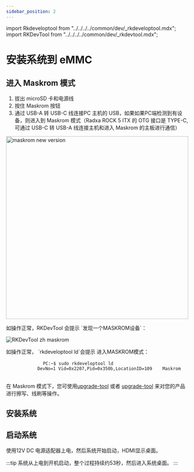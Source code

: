 ```yaml
---
sidebar_position: 2
---
```


import Rkdeveloptool from "../../../../common/dev/\_rkdeveloptool.mdx";
import RKDevTool from "../../../../common/dev/\_rkdevtool.mdx";

# 安装系统到 eMMC

## 进入 Maskrom 模式

<ol>
    <li>拔出 microSD 卡和电源线</li>
    <li>按住 Maskrom 按钮</li>
    <li>通过 USB-A 转 USB-C 线连接PC 主机的 USB，如果如果PC端检测到有设备，则进入到 Maskrom 模式（Radxa ROCK 5 ITX 的 OTG 接口是 TYPE-C,可通过 USB-C 转 USB-A 线连接主机和进入 Maskrom 的主板进行通信）</li>
</ol>

<img src="/img/rock5itx/rock5itx-maskrom-new.webp" alt="maskrom new version" width="500" />

<Tabs groupId="platform" queryString="platform">
    <TabItem value="Windows">
        <p>如操作正常，RKDevTool 会提示 `发现一个MASKROM设备`：</p>
        <img src="/img/configuration/rkdevtool-zh-maskrom.webp" alt="RKDevTool zh maskrom" />
    </TabItem>
    <TabItem value="Linux">
        <p>如操作正常， `rkdeveloptool ld`会提示 进入MASKROM模式：</p>
        <pre>
            <code>PC:~$ sudo rkdeveloptool ld
            DevNo=1	Vid=0x2207,Pid=0x350b,LocationID=109	Maskrom </code>
        </pre>
    </TabItem>
</Tabs>

<p>在 Maskrom 模式下，您可使用<a href="../../low-level-dev/rkdevtool">upgrade-tool</a> 或者 <a href="../../low-level-dev/upgrade-tool">upgrade-tool</a> 来对您的产品进行擦写、线刷等操作。</p>

## 安装系统

<Tabs groupId="platform" queryString="install the system">
    <TabItem value="Windows">
        <RKDevTool series="rock5" />
    </TabItem>
    <TabItem value="Linux">
        <Rkdeveloptool series="rock5"/>
    </TabItem>
</Tabs>

## 启动系统

使用12V DC 电源适配器上电，然后系统开始启动，HDMI显示桌面。

:::tip
系统从上电到开机启动，整个过程持续约53秒，然后进入系统桌面。
:::
